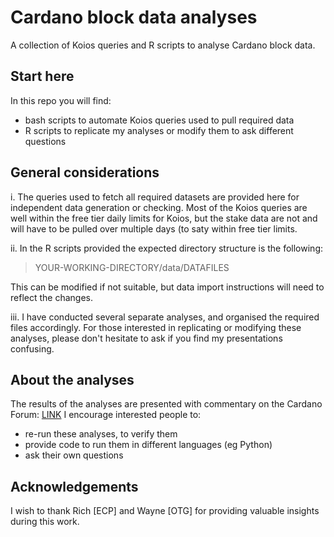# Cardano block data analyses
A collection of Koios queries and R scripts to analyse Cardano block data.

## Start here
In this repo you will find: 
- bash scripts to automate Koios queries used to pull required data 
- R scripts to replicate my analyses or modify them to ask different questions

## General considerations
i. The queries used to fetch all required datasets are provided here for independent 
data generation or checking. Most of the Koios queries are well within the free tier daily limits for Koios,
but the stake data are not and will have to be pulled over multiple days (to saty within free tier limits.

ii. In the R scripts provided the expected directory structure is the following:

> YOUR-WORKING-DIRECTORY/data/DATAFILES

This can be modified if not suitable, but data import instructions will need to reflect the changes.

iii. I have conducted several separate analyses, and organised the required files accordingly.
For those interested in replicating or modifying these analyses, please don't hesitate to ask 
if you find my presentations confusing.

## About the analyses
The results of the analyses are presented with commentary on the Cardano Forum:
[LINK](link)
I encourage interested people to: 
- re-run these analyses, to verify them
- provide code to run them in different languages (eg Python)
- ask their own questions

## Acknowledgements
I wish to thank Rich [ECP] and Wayne [OTG] for providing valuable insights during this work.

